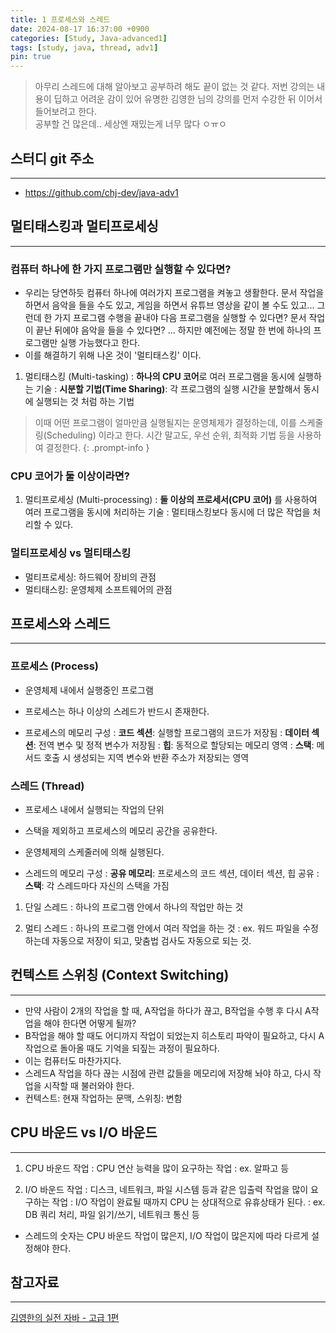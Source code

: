 ```yaml
---
title: 1 프로세스와 스레드
date: 2024-08-17 16:37:00 +0900
categories: [Study, Java-advanced1]
tags: [study, java, thread, adv1]
pin: true
---
```


> 아무리 스레드에 대해 알아보고 공부하려 해도 끝이 없는 것 같다. 
> 저번 강의는 내용이 딥하고 어려운 감이 있어 유명한 김영한 님의 강의를 먼저 수강한 뒤 이어서 들어보려고 한다.  
> 공부할 건 많은데.. 세상엔 재밌는게 너무 많다 ㅇㅠㅇ

## 스터디 git 주소
<hr />

- https://github.com/chj-dev/java-adv1

## 멀티태스킹과 멀티프로세싱
<hr />

### 컴퓨터 하나에 한 가지 프로그램만 실행할 수 있다면?
- 우리는 당연하듯 컴퓨터 하나에 여러가지 프로그램을 켜놓고 생활한다. 
문서 작업을 하면서 음악을 들을 수도 있고, 게임을 하면서 유튜브 영상을 같이 볼 수도 있고...
그런데 한 가지 프로그램 수행을 끝내야 다음 프로그램을 실행할 수 있다면? 문서 작업이 끝난 뒤에야 음악을 들을 수 있다면?
... 하지만 예전에는 정말 한 번에 하나의 프로그램만 실행 가능했다고 한다.
- 이를 해결하기 위해 나온 것이 '멀티태스킹' 이다.

1. 멀티태스킹 (Multi-tasking)
: **하나의 CPU 코어**로 여러 프로그램을 동시에 실행하는 기술
: **시분할 기법(Time Sharing)**: 각 프로그램의 실행 시간을 분할해서 동시에 실행되는 것 처럼 하는 기법

> 이때 어떤 프로그램이 얼마만큼 실행될지는 운영체제가 결정하는데, 이를 스케줄링(Scheduling) 이라고 한다.
> 시간 말고도, 우선 순위, 최적화 기법 등을 사용하여 결정한다.
{: .prompt-info }

### CPU 코어가 둘 이상이라면?

1. 멀티프로세싱 (Multi-processing)
: **둘 이상의 프로세서(CPU 코어)** 를 사용하여 여러 프로그램을 동시에 처리하는 기술
: 멀티태스킹보다 동시에 더 많은 작업을 처리할 수 있다.

### 멀티프로세싱 vs 멀티태스킹
- 멀티프로세싱: 하드웨어 장비의 관점
- 멀티태스킹: 운영체제 소프트웨어의 관점


## 프로세스와 스레드
<hr />

### 프로세스 (Process)
- 운영체제 내에서 실행중인 프로그램
- 프로세스는 하나 이상의 스레드가 반드시 존재한다.

- 프로세스의 메모리 구성
: **코드 섹션**: 실행할 프로그램의 코드가 저장됨
: **데이터 섹션**: 전역 변수 및 정적 변수가 저장됨
: **힙**: 동적으로 할당되는 메모리 영역
: **스택**: 메서드 호출 시 생성되는 지역 변수와 반환 주소가 저장되는 영역

### 스레드 (Thread)
- 프로세스 내에서 실행되는 작업의 단위
- 스택을 제외하고 프로세스의 메모리 공간을 공유한다.
- 운영체제의 스케줄러에 의해 실행된다.

- 스레드의 메모리 구성
: **공유 메모리**: 프로세스의 코드 섹션, 데이터 섹션, 힙 공유
: **스택**: 각 스레드마다 자신의 스택을 가짐

1. 단일 스레드
: 하나의 프로그램 안에서 하나의 작업만 하는 것

2. 멀티 스레드
: 하나의 프로그램 안에서 여러 작업을 하는 것
: ex. 워드 파일을 수정하는데 자동으로 저장이 되고, 맞춤법 검사도 자동으로 되는 것.

## 컨텍스트 스위칭 (Context Switching)
<hr />

- 만약 사람이 2개의 작업을 할 때, A작업을 하다가 끊고, B작업을 수행 후 다시 A작업을 해야 한다면 어떻게 될까?
- B작업을 해야 할 때도 어디까지 작업이 되었는지 히스토리 파악이 필요하고, 다시 A작업으로 돌아올 때도 기억을 되짚는 과정이 필요하다.
- 이는 컴퓨터도 마찬가지다. 
- 스레드A 작업을 하다 끊는 시점에 관련 값들을 메모리에 저장해 놔야 하고, 다시 작업을 시작할 때 불러와야 한다.
- 컨텍스트: 현재 작업하는 문맥, 스위칭: 변함

## CPU 바운드 vs I/O 바운드
<hr />

1. CPU 바운드 작업
: CPU 연산 능력을 많이 요구하는 작업
: ex. 알파고 등

2. I/O 바운드 작업
: 디스크, 네트워크, 파일 시스템 등과 같은 입출력 작업을 많이 요구하는 작업
: I/O 작업이 완료될 때까지 CPU 는 상대적으로 유휴상태가 된다.
: ex. DB 쿼리 처리, 파일 읽기/쓰기, 네트워크 통신 등

- 스레드의 숫자는 CPU 바운드 작업이 많은지, I/O 작업이 많은지에 따라 다르게 설정해야 한다.

## 참고자료
<hr />

[김영한의 실전 자바 - 고급 1편](https://www.inflearn.com/course/%EA%B9%80%EC%98%81%ED%95%9C%EC%9D%98-%EC%8B%A4%EC%A0%84-%EC%9E%90%EB%B0%94-%EA%B3%A0%EA%B8%89-1/dashboard)
